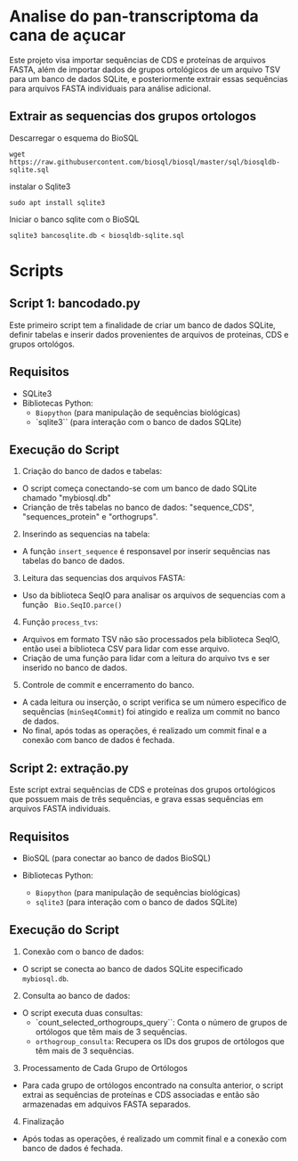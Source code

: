  # Analise do pan-transcriptoma da cana de açucar 

 Este projeto visa importar sequências de CDS e proteínas de arquivos FASTA, além de importar dados de grupos ortológicos de um arquivo TSV para um banco de dados SQLite, e posteriormente extrair essas sequências para arquivos FASTA individuais para análise adicional.



 ## Extrair as sequencias dos grupos ortologos 

 Descarregar o esquema do BioSQL

 ```
 wget https://raw.githubusercontent.com/biosql/biosql/master/sql/biosqldb-sqlite.sql 
 ```

 instalar o Sqlite3
 
 ```
 sudo apt install sqlite3
 ```

 Iniciar o banco sqlite com o BioSQL
 
```
sqlite3 bancosqlite.db < biosqldb-sqlite.sql 
```

# Scripts 

## Script 1: bancodado.py
Este primeiro script tem a finalidade de criar um banco de dados SQLite, definir tabelas e inserir dados provenientes de arquivos de proteinas, CDS e grupos ortológos. 

 ## Requisitos 

 - SQLite3
- Bibliotecas Python:
    * `Biopython` (para manipulação de sequências biológicas)
    * `sqlite3`` (para interação com o banco de dados SQLite)

## Execução do Script
1. Criação do banco de dados e tabelas:
* O script começa conectando-se com um banco de dado SQLite chamado "mybiosql.db" 
* Crianção de três tabelas no banco de dados: "sequence_CDS", "sequences_protein" e "orthogrups". 

2. Inserindo as sequencias na tabela:
* A função ``insert_sequence`` é responsavel por inserir sequências nas tabelas do banco de dados. 

3. Leitura das sequencias dos arquivos FASTA:
* Uso da biblioteca SeqIO para analisar os arquivos de sequencias com a função  `` Bio.SeqIO.parce()``

4. Função ``process_tvs``: 
* Arquivos em formato TSV não são processados pela biblioteca SeqIO, então usei a biblioteca CSV para lidar com esse arquivo. 
* Criação de uma função para lidar com a leitura do arquivo tvs e ser inserido no banco de dados. 

5. Controle de commit e encerramento do banco. 
* A cada leitura ou inserção, o script verifica se um número específico de sequências (`minSeq4Commit`) foi atingido e realiza um commit no banco de dados. 
* No final, após todas as operações, é realizado um commit final e a conexão com banco de dados é fechada. 


## Script 2: extração.py 
Este script extrai sequências de CDS e proteínas dos grupos ortológicos que possuem mais de três sequências, e grava essas sequências em arquivos FASTA individuais.

## Requisitos 
* BioSQL (para conectar ao banco de dados BioSQL)
- Bibliotecas Python:

    * `Biopython` (para manipulação de sequências biológicas)
    * `sqlite3` (para interação com o banco de dados SQLite)

## Execução do Script 

1. Conexão com o banco de dados:
* O script se conecta ao banco de dados SQLite especificado `mybiosql.db`.
2. Consulta ao banco de dados: 
* O script executa duas consultas:
    * `count_selected_orthogroups_query``: Conta o número de grupos de ortólogos que têm mais de 3 sequências.
    * `orthogroup_consulta`: Recupera os IDs dos grupos de ortólogos que têm mais de 3 sequências.
3. Processamento de Cada Grupo de Ortólogos
* Para cada grupo de ortólogos encontrado na consulta anterior, o script extrai as sequências de proteínas e CDS associadas e então são armazenadas em adquivos FASTA separados.
4. Finalização
* Após todas as operações, é realizado um commit final e a conexão com banco de dados é fechada.